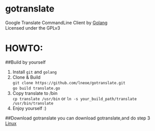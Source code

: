 gotranslate
===========

Google Translate CommandLine Client by [Golang](http://golang.org/)  
Licensed under the GPLv3
  
HOWTO:
==========
##Build by yourself
1. Install `git` and `golang`
2. Clone & Build  
`git clone https://github.com/lneoe/gotranslate.git`  
`go build translate.go`   
3. Copy translate to /bin  
`cp translate /usr/bin`  or `ln -s your_build_path/translate /usr/bin/translate`
4. Enjoy yourself :)  


##Download gotranslate
you can download gotranslate,and do step 3  
[Linux](http://goer.im/translate_Archlinux)